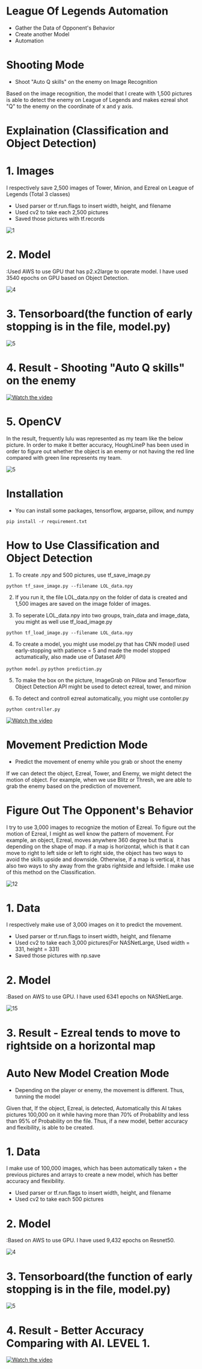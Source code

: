 # League Of Legends Automation
- Gather the Data of Opponent's Behavior 
- Create another Model 					 
- Automation 							 

# Shooting Mode
- Shoot "Auto Q skills" on the enemy on Image Recognition

Based on the image recognition, the model that I create with 1,500 pictures is able to detect the enemy on League of Legends and makes ezreal shot "Q" to the enemy on the coordinate of x and y axis. 

# Explaination (Classification and Object Detection)

# 1. Images

I respectively save 2,500 images of Tower, Minion, and Ezreal on League of Legends (Total 3 classes)
- Used parser or tf.run.flags to insert width, height, and filename
- Used cv2 to take each 2,500 pictures
- Saved those pictures with tf.records

![1](./git/1.png)

# 2. Model 

:Used AWS to use GPU that has p2.x2large to operate model. I have used 3540 epochs on GPU based on Object Detection.

![4](./git/4.png)

# 3. Tensorboard(the function of early stopping is in the file, model.py) 

![5](./git/5.png)

# 4. Result - Shooting "Auto Q skills" on the enemy

[![Watch the video](./git/11.png)](https://www.youtube.com/watch?v=qrJkvGzGvkE&feature=youtu.be)

# 5. OpenCV 

In the result, frequently lulu was represented as my team like the below picture. In order to make it better accuracy, HoughLineP has been used in order to figure out whether the object is an enemy or not having the red line compared with green line represents my team. 

![5](./git/22.png)

# Installation

- You can install some packages, tensorflow, argparse, pillow, and numpy

`pip install -r requirement.txt`

# How to Use Classification and Object Detection

1. To create .npy and 500 pictures, use tf_save_image.py

`python tf_save_image.py --filename LOL_data.npy`

2. If you run it, the file LOL_data.npy on the folder of data is created and 1,500 images are saved on the image folder of images.

3. To seperate LOL_data.npy into two groups, train_data and image_data, you might as well use tf_load_image.py

`python tf_load_image.py --filename LOL_data.npy`

4. To create a model, you might use model.py that has CNN mode(I used early-stopping with patience = 5 and made the model stopped actumatically, also made use of Dataset API)

`python model.py`
`python prediction.py`

5. To make the box on the picture, ImageGrab on Pillow and Tensorflow Object Detection API might be used to detect ezreal, tower, and minion

6. To detect and controll ezreal automatically, you might use contoller.py

`python controller.py`


[![Watch the video](https://www.youtube.com/embed/6Az2cNU7gUw)](https://www.youtube.com/watch?v=qrJkvGzGvkE&feature=youtu.be)


# Movement Prediction Mode
- Predict the movement of enemy while you grab or shoot the enemy  

If we can detect the object, Ezreal, Tower, and Enemy, we might detect the motion of object. For example, when we use Blitz or Thresh, we are able to grab the enemy based on the prediction of movement.

# Figure Out The Opponent's Behavior

I try to use 3,000 images to recognize the motion of Ezreal. To figure out the motion of Ezreal, I might as well know the pattern of movement. For example, an object, Ezreal, moves anywhere 360 degree but that is depending on the shape of map. if a map is horizontal, which is that it can move to right to left side or left to right side, the object has two ways to avoid the skills upside and downside. Otherwise, if a map is vertical, it has also two ways to shy away from the grabs rightside and leftside. I make use of this method on the Classification.

![12](./git/12.png) 

# 1. Data

I respectively make use of 3,000 images on it to predict the movement.
- Used parser or tf.run.flags to insert width, height, and filename
- Used cv2 to take each 3,000 pictures(For NASNetLarge, Used width = 331, height = 331)
- Saved those pictures with np.save


# 2. Model 

:Based on AWS to use GPU. I have used 6341 epochs on NASNetLarge.

![15](./git/15.png) 



# 3. Result - Ezreal tends to move to rightside on a horizontal map


# Auto New Model Creation Mode 
- Depending on the player or enemy, the movement is different. Thus, tunning the model

Given that, If the object, Ezreal, is detected, Automatically this AI takes pictures 100,000 on it while having more than 70% of Probablilty and less than 95% of Probability on the file. Thus, if a new model, better accuracy and flexibility, is able to be created. 

# 1. Data

I make use of 100,000 images, which has been automatically taken + the previous pictures and arrays to create a new model, which has better accuracy and flexibility. 

- Used parser or tf.run.flags to insert width, height, and filename
- Used cv2 to take each 500 pictures

# 2. Model 

:Based on AWS to use GPU. I have used 9,432 epochs on Resnet50.

![4](./git/16.png)

# 3. Tensorboard(the function of early stopping is in the file, model.py) 

![5](./git/17.png)

# 4. Result - Better Accuracy Comparing with AI. LEVEL 1.

[![Watch the video](./git/11.png)](https://www.youtube.com/watch?v=qrJkvGzGvkE&feature=youtu.be)





